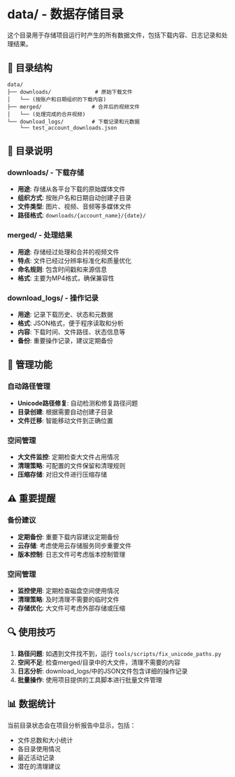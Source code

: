 # data/ - 数据存储目录

这个目录用于存储项目运行时产生的所有数据文件，包括下载内容、日志记录和处理结果。

## 📁 目录结构

```
data/
├── downloads/              # 原始下载文件
│   └── (按账户和日期组织的下载内容)
├── merged/                # 合并后的视频文件
│   └── (处理完成的合并视频)
└── download_logs/         # 下载记录和元数据
    └── test_account_downloads.json
```

## 📂 目录说明

### downloads/ - 下载存储
- **用途**: 存储从各平台下载的原始媒体文件
- **组织方式**: 按账户名和日期自动创建子目录
- **文件类型**: 图片、视频、音频等多媒体文件
- **路径格式**: `downloads/{account_name}/{date}/`

### merged/ - 处理结果
- **用途**: 存储经过处理和合并的视频文件
- **特点**: 文件已经过分辨率标准化和质量优化
- **命名规则**: 包含时间戳和来源信息
- **格式**: 主要为MP4格式，确保兼容性

### download_logs/ - 操作记录
- **用途**: 记录下载历史、状态和元数据
- **格式**: JSON格式，便于程序读取和分析
- **内容**: 下载时间、文件路径、状态信息等
- **备份**: 重要操作记录，建议定期备份

## 🔧 管理功能

### 自动路径管理
- **Unicode路径修复**: 自动检测和修复路径问题
- **目录创建**: 根据需要自动创建子目录
- **文件迁移**: 智能移动文件到正确位置

### 空间管理
- **大文件监控**: 定期检查大文件占用情况
- **清理策略**: 可配置的文件保留和清理规则
- **压缩存储**: 对旧文件进行压缩存储

## ⚠️ 重要提醒

### 备份建议
- **定期备份**: 重要下载内容建议定期备份
- **云存储**: 考虑使用云存储服务同步重要文件
- **版本控制**: 日志文件可考虑版本控制管理

### 空间管理
- **监控使用**: 定期检查磁盘空间使用情况
- **清理策略**: 及时清理不需要的临时文件
- **存储优化**: 大文件可考虑外部存储或压缩

## 🔍 使用技巧

1. **路径问题**: 如遇到文件找不到，运行 `tools/scripts/fix_unicode_paths.py`
2. **空间不足**: 检查merged/目录中的大文件，清理不需要的内容
3. **日志分析**: download_logs/中的JSON文件包含详细的操作记录
4. **批量操作**: 使用项目提供的工具脚本进行批量文件管理

## 📊 数据统计

当前目录状态会在项目分析报告中显示，包括：
- 文件总数和大小统计
- 各目录使用情况
- 最近活动记录
- 潜在的清理建议

